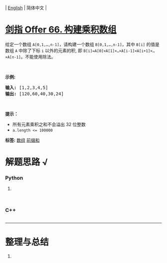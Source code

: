 | [English](README_EN.md) | 简体中文 |

# [剑指 Offer 66. 构建乘积数组](https://leetcode.cn/problems/gou-jian-cheng-ji-shu-zu-lcof)
<p>给定一个数组 <code>A[0,1,…,n-1]</code>，请构建一个数组 <code>B[0,1,…,n-1]</code>，其中 <code>B[i]</code> 的值是数组 <code>A</code> 中除了下标 <code>i</code> 以外的元素的积, 即 <code>B[i]=A[0]×A[1]×…×A[i-1]×A[i+1]×…×A[n-1]</code>。不能使用除法。</p>

<p> </p>

<p><strong>示例:</strong></p>

<pre>
<strong>输入:</strong> [1,2,3,4,5]
<strong>输出:</strong> [120,60,40,30,24]</pre>

<p> </p>

<p><strong>提示：</strong></p>

<ul>
	<li>所有元素乘积之和不会溢出 32 位整数</li>
	<li><code>a.length <= 100000</code></li>
</ul>

**标签:**  [数组](https://leetcode.cn/tag/array) [前缀和](https://leetcode.cn/tag/prefix-sum) 
# 解题思路 √

### Python

1. 

```python

```


```python

```

### C++

```cpp

```

---



# 整理与总结

1. 